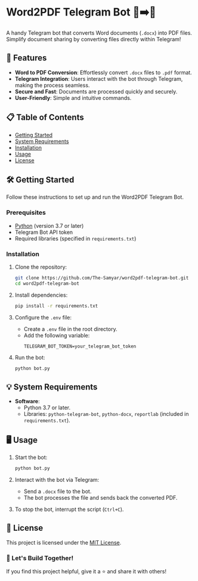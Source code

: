 
# Word2PDF Telegram Bot 📄➡️📑

A handy Telegram bot that converts Word documents (`.docx`) into PDF files. Simplify document sharing by converting files directly within Telegram!

## 🚀 Features
- **Word to PDF Conversion**: Effortlessly convert `.docx` files to `.pdf` format.
- **Telegram Integration**: Users interact with the bot through Telegram, making the process seamless.
- **Secure and Fast**: Documents are processed quickly and securely.
- **User-Friendly**: Simple and intuitive commands.

## 📋 Table of Contents
- [Getting Started](#getting-started)
- [System Requirements](#system-requirements)
- [Installation](#installation)
- [Usage](#usage)
- [License](#license)

## 🛠️ Getting Started
Follow these instructions to set up and run the Word2PDF Telegram Bot.

### Prerequisites
- [Python](https://www.python.org/) (version 3.7 or later)
- Telegram Bot API token
- Required libraries (specified in `requirements.txt`)

### Installation
1. Clone the repository:
   ```bash
   git clone https://github.com/The-Samyar/word2pdf-telegram-bot.git
   cd word2pdf-telegram-bot
   ```

2. Install dependencies:
   ```bash
   pip install -r requirements.txt
   ```

3. Configure the `.env` file:
   - Create a `.env` file in the root directory.
   - Add the following variable:
     ```env
     TELEGRAM_BOT_TOKEN=your_telegram_bot_token
     ```

4. Run the bot:
   ```bash
   python bot.py
   ```

## 💡 System Requirements
- **Software**:
  - Python 3.7 or later.
  - Libraries: `python-telegram-bot`, `python-docx`, `reportlab` (included in `requirements.txt`).

## 🖥️ Usage
1. Start the bot:
   ```bash
   python bot.py
   ```

2. Interact with the bot via Telegram:
   - Send a `.docx` file to the bot.
   - The bot processes the file and sends back the converted PDF.

3. To stop the bot, interrupt the script (`Ctrl+C`).


## 📝 License
This project is licensed under the [MIT License](LICENSE).

### 🙌 Let's Build Together!  
If you find this project helpful, give it a ⭐ and share it with others!
